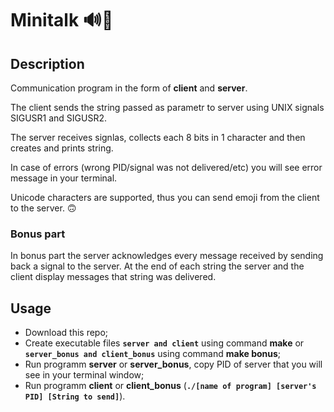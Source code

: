 # Minitalk :loud_sound::fax:	

## Description
Communication program in the form of **client** and **server**.

The client sends the string passed as parametr to server using UNIX signals SIGUSR1 and SIGUSR2.

The server receives signlas, collects each 8 bits in 1 character and then creates and prints string.

In case of errors (wrong PID/signal was not delivered/etc) you will see error message in your terminal.  

Unicode characters are supported, thus you can send emoji from the client to the server. :upside_down_face:
### Bonus part
In bonus part the server acknowledges every message received by sending back a signal to the server. 
At the end of each string the server and the client display messages that string was delivered.

## Usage
* Download this repo;
* Create executable files **`server and client`** using command **make** or **`server_bonus and client_bonus`** using command **make bonus**;
* Run programm **server** or **server_bonus**, copy PID of server that you will see in your terminal window;
* Run programm **client** or **client_bonus** (**`./[name of program] [server's PID] [String to send]`**).
